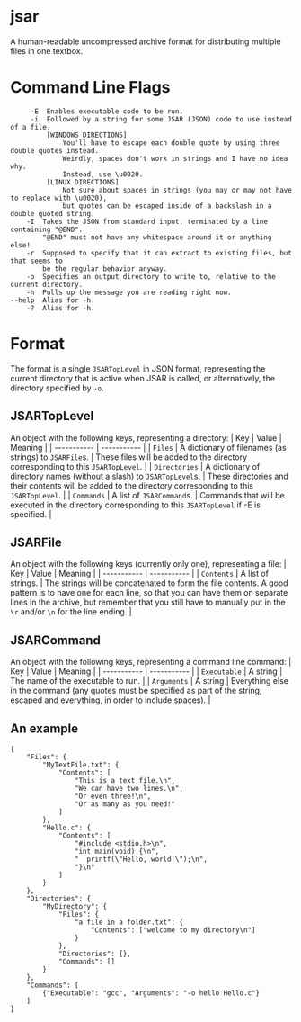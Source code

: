 # jsar
 A human-readable uncompressed archive format for distributing multiple files in one textbox.

# Command Line Flags
```
     -E  Enables executable code to be run.
     -i  Followed by a string for some JSAR (JSON) code to use instead of a file.
         [WINDOWS DIRECTIONS]
             You'll have to escape each double quote by using three double quotes instead.
             Weirdly, spaces don't work in strings and I have no idea why.
             Instead, use \u0020.
         [LINUX DIRECTIONS]
             Not sure about spaces in strings (you may or may not have to replace with \u0020),
             but quotes can be escaped inside of a backslash in a double quoted string.
    -I  Takes the JSON from standard input, terminated by a line containing "@END".
        "@END" must not have any whitespace around it or anything else!
    -r  Supposed to specify that it can extract to existing files, but that seems to
        be the regular behavior anyway.
    -o  Specifies an output directory to write to, relative to the current directory.
    -h  Pulls up the message you are reading right now.
--help  Alias for -h.
    -?  Alias for -h.
```

# Format
The format is a single `JSARTopLevel` in JSON format, representing the current directory that is active when JSAR is called, or alternatively, the directory specified by `-o`.
## JSARTopLevel
An object with the following keys, representing a directory:
| Key | Value | Meaning |
| ----------- | ----------- |
| `Files` | A dictionary of filenames (as strings) to `JSARFile`s. | These files will be added to the directory corresponding to this `JSARTopLevel`. |
| `Directories` | A dictionary of directory names (without a slash) to `JSARTopLevel`s. | These directories and their contents will be added to the directory corresponding to this `JSARTopLevel`. |
| `Commands` | A list of `JSARCommand`s. | Commands that will be executed in the directory corresponding to this `JSARTopLevel` if -E is specified. |

## JSARFile
An object with the following keys (currently only one), representing a file:
| Key | Value | Meaning |
| ----------- | ----------- |
| `Contents` | A list of strings. | The strings will be concatenated to form the file contents. A good pattern is to have one for each line, so that you can have them on separate lines in the archive, but remember that you still have to manually put in the `\r` and/or `\n` for the line ending. |

## JSARCommand
An object with the following keys, representing a command line command:
| Key | Value | Meaning |
| ----------- | ----------- |
| `Executable` | A string | The name of the executable to run. | 
| `Arguments` | A string | Everything else in the command (any quotes must be specified as part of the string, escaped and everything, in order to include spaces). |

## An example
```
{
    "Files": {
        "MyTextFile.txt": {
            "Contents": [
                "This is a text file.\n",
                "We can have two lines.\n",
                "Or even three!\n",
                "Or as many as you need!"
            ]
        },
        "Hello.c": {
            "Contents": [
                "#include <stdio.h>\n",
                "int main(void) {\n",
                "  printf(\"Hello, world!\");\n",
                "}\n"
            ]
        }
    },
    "Directories": {
        "MyDirectory": {
            "Files": {
                "a file in a folder.txt": {
                    "Contents": ["welcome to my directory\n"]
                }
            },
            "Directories": {},
            "Commands": []
        }
    },
    "Commands": [
        {"Executable": "gcc", "Arguments": "-o hello Hello.c"}
    ]
}
```





